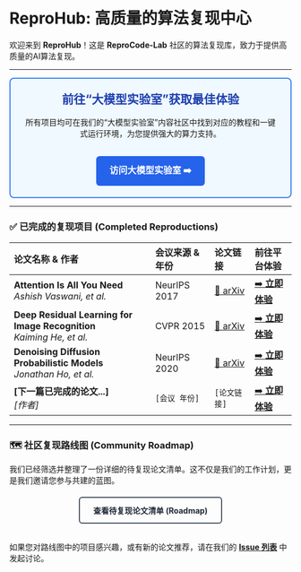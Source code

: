 # ReproHub: 高质量的算法复现中心

欢迎来到 **ReproHub**！这是 **ReproCode-Lab** 社区的算法复现库，致力于提供高质量的AI算法复现。

---

<div align="center" style="padding: 20px; background-color: #F0F9FF; border: 2px solid #3B82F6; border-radius: 8px;">
  <h2 style="margin-top:0; color: #1E40AF;">前往“大模型实验室”获取最佳体验</h2>
  <p>所有项目均可在我们的“大模型实验室”内容社区中找到对应的教程和一键式运行环境，为您提供强大的算力支持。</p>
  <br>
  <a href="[www.lab4ai.cn]" style="display: inline-block; padding: 12px 24px; background-color: #2563EB; color: white; text-decoration: none; font-weight: bold; border-radius: 6px; font-size: 16px;">
    访问大模型实验室 ➡️
  </a>
</div>

---

### ✅ 已完成的复现项目 (Completed Reproductions)

| 论文名称 & 作者 | 会议来源 & 年份 | 论文链接 | 前往平台体验 |
| :--- | :--- | :--- | :--- |
| **Attention Is All You Need** <br> *Ashish Vaswani, et al.* | NeurIPS 2017 | [📄 arXiv](https://arxiv.org/abs/1706.03762) | [➡️ **立即体验**]([平台上Transformer项目的具体链接]) |
| **Deep Residual Learning for Image Recognition** <br> *Kaiming He, et al.* | CVPR 2015 | [📄 arXiv](https://arxiv.org/abs/1512.03385) | [➡️ **立即体验**]([平台上ResNet项目的具体链接]) |
| **Denoising Diffusion Probabilistic Models** <br> *Jonathan Ho, et al.* | NeurIPS 2020 | [📄 arXiv](https://arxiv.org/abs/2006.11239) | [➡️ **立即体验**]([平台上DDPM项目的具体链接]) |
| **[下一篇已完成的论文...]** <br> *[作者]* | `[会议 年份]` | `[论文链接]` | [➡️ **立即体验**]([对应的平台链接]) |

---

### 🗺️ 社区复现路线图 (Community Roadmap)

我们已经筛选并整理了一份详细的待复现论文清单。这不仅是我们的工作计划，更是我们邀请您参与共建的蓝图。

<div align="center" style="margin-top: 20px;">
  <a href="./ROADMAP.md" style="display: inline-block; padding: 12px 24px; border: 2px solid #4B5563; color: #1F2937; text-decoration: none; font-weight: bold; border-radius: 6px;">
    查看待复现论文清单 (Roadmap)
  </a>
</div>

<br>

如果您对路线图中的项目感兴趣，或有新的论文推荐，请在我们的 [**Issue 列表**](https://github.com/ReproCode-Lab/ReproHub/issues) 中发起讨论。
